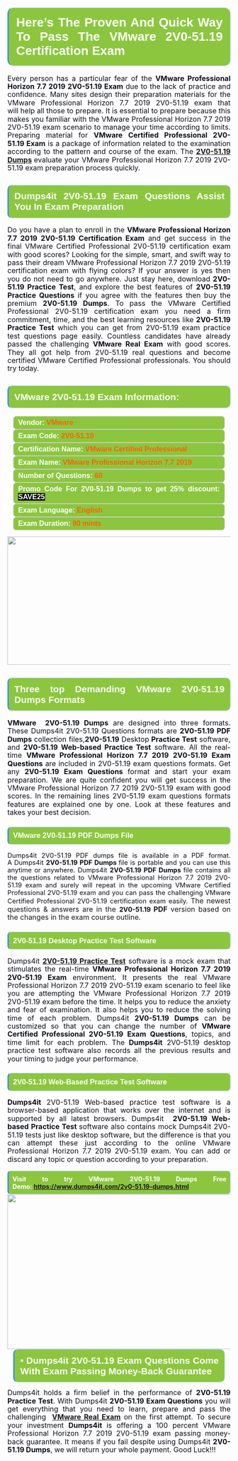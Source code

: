<h1 style="text-align: justify;"><span style="font-family:Arial,Helvetica,sans-serif;"><strong><span style="display: block; color: #FFFFFF; background: #8cc63f; border: 0.5px solid #AED6F1; border-left: 3px solid #3498DB; padding: .6em; border-radius: 0.5em;">Here’s The Proven And Quick Way To Pass The VMware 2V0-51.19 Certification Exam </span></strong></span></h1>

<p style="margin: 0in 0.0001pt; text-align: justify;"><span style="font-size:12pt"><span style="line-height:115%"><span new="" roman="" style="font-family:" times=""><span style="color:#0e101a">Every person has a particular fear of the <b>VMware Professional Horizon 7.7 2019 2V0-51.19 Exam</b> due to the lack of practice and confidence. Many sites design their preparation materials for the VMware Professional Horizon 7.7 2019 2V0-51.19 exam that will help all those to prepare. It is essential to prepare because this makes you familiar with the VMware Professional Horizon 7.7 2019 2V0-51.19 exam scenario to manage your time according to limits. Preparing material for <b>VMware Certified Professional 2V0-51.19 </b><b>Exam</b> is a package of information related to the examination according to the pattern and course of the exam. The <b><a href="https://www.dumps4it.com/2v0-51.19-dumps.html">2V0-51.19 Dumps</a> </b>evaluate your VMware Professional Horizon 7.7 2019 2V0-51.19 exam preparation process quickly.</span></span></span></span></p>

<h2 style="text-align: justify;"><span style="font-family:Arial,Helvetica,sans-serif;"><strong><span style="display: block; color: #FFFFFF; background: #8cc63f; border: 0.5px solid #AED6F1; border-left: 3px solid #3498DB; padding: .6em; border-radius: 0.5em;">Dumps4it 2V0-51.19 Exam Questions Assist You In Exam Preparation</span></strong></span></h2>

<p style="text-align: justify;"><span style="font-size:12pt"><span style="line-height:115%"><span new="" roman="" style="font-family:" times=""><span style="color:#0e101a">Do you have a plan to enroll in the <b>VMware Professional Horizon 7.7 2019 2V0-51.19 Certification Exam</b> and get success in the final VMware Certified Professional 2V0-51.19 certification exam with good scores? Looking for the simple, smart, and swift way to pass their dream VMware Professional Horizon 7.7 2019 2V0-51.19 certification exam with flying colors? If your answer is yes then you do not need to go anywhere. Just stay here, download <b>2V0-51.19 Practice Test</b>, and explore the best features of <b>2V0-51.19 Practice Questions</b> if you agree with the features then buy the premium <b>2V0-51.19 Dumps</b>. To pass the VMware Certified Professional 2V0-51.19 certification exam you need a firm commitment, time, and the best learning resources like <b>2V0-51.19 Practice Test</b> which you can get from 2V0-51.19 exam practice test questions page easily. Countless candidates have already passed the challenging <b>VMware Real Exam</b> with good scores. They all got help from 2V0-51.19 real questions and become certified VMware Certified Professional professionals. You should try today.</span></span></span></span><span style="font-size:11pt"><span style="line-height:normal"><span sans-serif="" style="font-family:Calibri,"><span style="font-size:12.0pt"><span style="color:#0e101a"><span style="font-size:12pt"><span new="" roman="" style="font-family:" times=""><span calibri="" style="font-family:"><span style="color:#0e101a"><span style="font-size:14px;"> </span></span></span></span></span></span></span></span></span></span></p>

<h2 style="text-align: justify;"><span style="font-family:Arial,Helvetica,sans-serif;"><strong><span style="display: block; color: #FFFFFF; background: #8cc63f; border: 0.5px solid #AED6F1; border-left: 3px solid #3498DB; padding: .6em; border-radius: 0.5em;">VMware 2V0-51.19 Exam Information:</span></strong></span></h2>

<div style="margin: 0cm 10pt; background: rgb(140, 198, 63); border: 1px solid rgb(204, 204, 204); padding: 5px 10px; border-radius: 0.5em; text-align: justify;"><span style="font-family:Arial,Helvetica,sans-serif;"><span style="font-size: 11pt;"><span style="line-height: normal;"><strong><span style="font-size: 12.0pt;"><span style="color: #FFFFFF;">Vendor:</span> <span style="color: #FF6106;">VMware</span></span></strong></span></span></span></div>

<div style="margin: 0cm 10pt; background: rgb(140, 198, 63); border: 1px solid rgb(204, 204, 204); padding: 5px 10px; border-radius: 0.5em; text-align: justify;"><span style="font-family:Arial,Helvetica,sans-serif;"><span style="font-size: 11pt;"><span style="line-height: normal;"><strong><span style="font-size: 12.0pt;"><span style="color: #FFFFFF;">Exam Code:</span> <span style="color: #FF6106;">2V0-51.19</span></span></strong></span></span></span></div>

<div style="margin: 0cm 10pt; background: rgb(140, 198, 63); border: 1px solid rgb(204, 204, 204); padding: 5px 10px; border-radius: 0.5em; text-align: justify;"><span style="font-family:Arial,Helvetica,sans-serif;"><span style="font-size: 11pt;"><span style="line-height: normal;"><strong><span style="font-size: 12.0pt;"><span style="color: #FFFFFF;">Certification Name:</span> <span style="color: #FF6106;">VMware Certified Professional</span></span></strong></span></span></span></div>

<div style="margin: 0cm 10pt; background: rgb(140, 198, 63); border: 1px solid rgb(204, 204, 204); padding: 5px 10px; border-radius: 0.5em; text-align: justify;"><span style="font-family:Arial,Helvetica,sans-serif;"><span style="font-size: 11pt;"><span style="line-height: normal;"><strong><span style="font-size: 12.0pt;"><span style="color: #FFFFFF;">Exam Name:</span> <span style="color: #FF6106;">VMware Professional Horizon 7.7 2019</span></span></strong></span></span></span></div>

<div style="margin: 0cm 10pt; background: rgb(140, 198, 63); border: 1px solid rgb(204, 204, 204); padding: 5px 10px; border-radius: 0.5em; text-align: justify;"><span style="font-family:Arial,Helvetica,sans-serif;"><span style="font-size: 11pt;"><span style="line-height: normal;"><strong><span style="font-size: 12.0pt;"><span style="color: #FFFFFF;">Number of Questions: </span><span style="color: #FF6106;">60</span></span></strong></span></span></span></div>

<div style="margin: 0cm 10pt; background: rgb(140, 198, 63); border: 1px solid rgb(204, 204, 204); padding: 5px 10px; border-radius: 0.5em; text-align: justify;"><span style="font-family:Arial,Helvetica,sans-serif;"><span style="font-size: 11pt;"><span style="line-height: normal;"><strong><span style="font-size: 12.0pt;"><span style="color: #FFFFFF;">Promo Code For 2V0-51.19 Dumps to get 25% discount: </span><span style="color:#FFFFFF;"><span style="background-color:#000000;">SAVE25</span></span></span></strong></span></span></span></div>

<div style="margin: 0cm 10pt; background: rgb(140, 198, 63); border: 1px solid rgb(204, 204, 204); padding: 5px 10px; border-radius: 0.5em; text-align: justify;"><span style="font-family:Arial,Helvetica,sans-serif;"><span style="font-size: 11pt;"><span style="line-height: normal;"><strong><span style="font-size: 12.0pt;"><span style="color: #FFFFFF;">Exam Language:</span> <span style="color: #FF6106;">English</span></span></strong></span></span></span></div>

<div style="margin: 0cm 10pt; background: rgb(140, 198, 63); border: 1px solid rgb(204, 204, 204); padding: 5px 10px; border-radius: 0.5em; text-align: justify;"><span style="font-family:Arial,Helvetica,sans-serif;"><span style="font-size: 11pt;"><span style="line-height: normal;"><strong><span style="font-size: 12.0pt;"><span style="color: #FFFFFF;">Exam Duration: </span><span style="color: #FF6106;">90 mints</span></span></strong></span></span></span></div>

<p style="text-align: center;"><a href="https://www.dumps4it.com/2v0-51.19-dumps.html"><img src="https://i.imgur.com/tHvwmqt.jpg" style="height: 290px; width: 700px;" /></a></p>

<h2 style="text-align: justify;"><span style="font-family:Arial,Helvetica,sans-serif;"><strong><span style="display: block; color: #FFFFFF; background: #8cc63f; border: 0.5px solid #AED6F1; border-left: 3px solid #3498DB; padding: .6em; border-radius: 0.5em;">Three top Demanding VMware 2V0-51.19 Dumps Formats</span></strong></span></h2>

<p style="text-align:justify; margin-right:0in; margin-left:0in"><span style="font-size:12pt"><span style="line-height:115%"><span new="" roman="" style="font-family:" times=""><b><span style="color:#0e101a">VMware  2V0-51.19 Dumps</span></b><span style="color:#0e101a"> are designed into three formats. These Dumps4it 2V0-51.19 Questions formats are <b>2V0-51.19 PDF Dumps </b>collection files,<b>2V0-51.19 </b>Desktop<b> Practice Test</b> software, and <b>2V0-51.19 Web-based Practice Test</b> software. All the real-time <b>VMware Professional Horizon 7.7 2019 2V0-51.19 Exam Questions</b> are included in 2V0-51.19 exam questions formats. Get any <b>2V0-51.19 Exam Questions </b>format and start your exam preparation. We are quite confident you will get success in the VMware Professional Horizon 7.7 2019 2V0-51.19 exam with good scores. In the remaining lines 2V0-51.19 exam questions formats features are explained one by one. Look at these features and takes your best decision.</span></span></span></span></p>

<h3 style="text-align: justify;"><span style="font-family:Arial,Helvetica,sans-serif;"><strong><span style="display: block; color: #FFFFFF; background: #8cc63f; border: 0.5px solid #AED6F1; border-left: 3px solid #3498DB; padding: .6em; border-radius: 0.5em;">VMware 2V0-51.19 PDF Dumps File</span></strong></span></h3>

<p style="text-align: justify;"><span style="font-size:11pt"><span style="line-height:115%"><span sans-serif="" style="font-family:Calibri,"><span new="" roman="" style="font-family:" times=""><span style="color:#0e101a">Dumps4it 2V0-51.19 PDF dumps file </span></span><span new="" roman="" style="font-family:" times=""><span style="color:#0e101a">is available in a PDF format. A Dumps4it <b>2V0-51.19 PDF Dumps </b>file is portable and you can use this anytime or anywhere. Dumps4it <b>2V0-51.19 PDF Dumps </b>file contains all the questions related to VMware Professional Horizon 7.7 2019 2V0-51.19 exam and surely will repeat in the upcoming VMware Certified Professional 2V0-51.19 exam and you can pass the challenging VMware Certified Professional 2V0-51.19 certification exam easily. </span></span><span style="font-size:12.0pt"><span style="line-height:115%"><span new="" roman="" style="font-family:" times="">The newest questions & answers are in the </span></span></span><b><span new="" roman="" style="font-family:" times=""><span style="color:#0e101a">2V0-51.19 </span></span></b><b><span style="font-size:12.0pt"><span style="line-height:115%"><span new="" roman="" style="font-family:" times="">PDF</span></span></span></b><span style="font-size:12.0pt"><span style="line-height:115%"><span new="" roman="" style="font-family:" times=""> version based on the changes in the exam course outline.</span></span></span></span></span></span></p>

<h3 style="text-align: justify;"><span style="font-family:Arial,Helvetica,sans-serif;"><strong><span style="display: block; color: #FFFFFF; background: #8cc63f; border: 0.5px solid #AED6F1; border-left: 3px solid #3498DB; padding: .6em; border-radius: 0.5em;">2V0-51.19 Desktop Practice Test Software </span></strong></span></h3>

<p style="margin: 0in 0.0001pt; text-align: justify;"><span style="font-size:12pt"><span style="line-height:115%"><span new="" roman="" style="font-family:" times=""><span style="color:#0e101a">Dumps4it <a href="https://www.dumps4it.com/2v0-51.19-dumps.html"><b>2V0-51.19 Practice Test</b></a> software is a mock exam that stimulates the real-time <b>VMware Professional Horizon 7.7 2019 2V0-51.19 Exam</b> environment. It presents the real VMware Professional Horizon 7.7 2019 2V0-51.19 exam scenario to feel like you are attempting the VMware Professional Horizon 7.7 2019 2V0-51.19 exam before the time. It helps you to reduce the anxiety and fear of examination. It also helps you to reduce the solving time of each problem. Dumps4it <b>2V0-51.19 </b><b>Dumps</b> can be customized so that you can change the number of <b>VMware Certified Professional 2V0-51.19 Exam </b><b>Questions</b>, topics, and time limit for each problem. The <b>Dumps4it</b> 2V0-51.19 desktop practice test software also records all the previous results and your timing to judge your performance.</span></span></span></span></p>

<h3 style="text-align: justify;"><span style="font-family:Arial,Helvetica,sans-serif;"><strong><span style="display: block; color: #FFFFFF; background: #8cc63f; border: 0.5px solid #AED6F1; border-left: 3px solid #3498DB; padding: .6em; border-radius: 0.5em;">2V0-51.19 Web-Based Practice Test Software </span></strong></span></h3>

<p style="margin: 0in 0.0001pt; text-align: justify;"><span style="font-size:12pt"><span style="line-height:115%"><span new="" roman="" style="font-family:" times=""><b><span style="color:#0e101a">Dumps4it </span></b><span style="color:#0e101a">2V0-51.19 Web-based practice test software is a browser-based application that works over the internet and is supported by all latest browsers. Dumps4it  <b>2V0-51.19 Web-based Practice Test </b>software </span><span style="color:#0e101a">also contains mock Dumps4it 2V0-51.19 tests just like desktop software, but the difference is that you can attempt these just according to the online VMware Professional Horizon 7.7 2019 2V0-51.19 exam. You can add or discard any topic or question according to your preparation.</span></span></span></span></p>

<p style="margin: 0in 0.0001pt; text-align: justify;"> </p>

<p style="margin: 0in 0.0001pt; text-align: justify;"><strong><span style="display: block; color: #FFFFFF; background: #8cc63f; border: 0.5px solid #AED6F1; border-left: 3px solid #3498DB; padding: .6em; border-radius: 0.5em;">Visit to try VMware 2V0-51.19 Dumps Free Demo: <a href="https://www.dumps4it.com/2v0-51.19-dumps.html">https://www.dumps4it.com/2v0-51.19-dumps.html</a></span></strong></p>

<p style="margin: 0in 0.0001pt; text-align: center;"><a href="https://www.dumps4it.com/2v0-51.19-dumps.html" target="_blank"><img src="https://i.imgur.com/6NxvPHs.jpg" style="width: 700px; height: 350px;" /></a></p>

<h2 style="margin: 0in 10pt; text-align: justify;"><span style="font-family:Arial,Helvetica,sans-serif;"><strong><span style="display: block; color: #FFFFFF; background: #8cc63f; border: 0.5px solid #AED6F1; border-left: 3px solid #3498DB; padding: .6em; border-radius: 0.5em;">• Dumps4it 2V0-51.19 Exam Questions Come With Exam Passing Money-Back Guarantee</span></strong></span></h2>

<p style="text-align: justify;"><span style="font-size:12pt"><span style="line-height:115%"><span new="" roman="" style="font-family:" times=""><span style="color:#0e101a">Dumps4it holds a firm belief in the performance of <b> 2V0-51.19 Practice Test</b>. With Dumps4it <b>2V0-51.19 Exam Questions</b> you will get everything that you need to learn, prepare and pass the challenging <b> </b><a href="https://www.dumps4it.com/vmware-real-exams.html"><b>VMware Real Exam</b></a> on the first attempt. To secure your investment <b>Dumps4it </b>is offering a 100 percent VMware Professional Horizon 7.7 2019 2V0-51.19 exam passing money-back guarantee. It means if you fail despite using Dumps4it <b>2V0-51.19 Dumps</b>, we will return your whole payment. Good Luck!!!</span></span></span></span></p>

<h3 style="text-align: justify;"> </h3>
<gdiv></gdiv><gdiv></gdiv><gdiv></gdiv><gdiv></gdiv><gdiv></gdiv><gdiv></gdiv><gdiv></gdiv><gdiv></gdiv><gdiv></gdiv><gdiv></gdiv><gdiv></gdiv><gdiv></gdiv><gdiv></gdiv><gdiv></gdiv><gdiv></gdiv><gdiv></gdiv><gdiv></gdiv><gdiv></gdiv><gdiv></gdiv><gdiv></gdiv><gdiv></gdiv><gdiv></gdiv><gdiv></gdiv><gdiv></gdiv><gdiv></gdiv><gdiv></gdiv><gdiv></gdiv><gdiv></gdiv><gdiv></gdiv><gdiv></gdiv>
